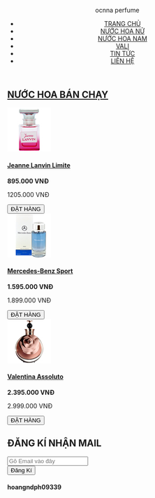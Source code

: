 <!DOCTYPE html>
<html lang="en">

<head>
    <meta charset="UTF-8">
    <meta name="viewport" content="width=device-width, initial-scale=1.0">
    <meta http-equiv="X-UA-Compatible" content="ie=edge">
    <title>NƯỚC HOA NỮ</title>
    <link rel="stylesheet" href="normalize.css">
    <link rel="stylesheet" href="lession_1.css">
</head>

<body>
    <header>
        <div class="head">
            <div class="triangle"></div>
            <p>ocnna perfume</p>
        </div>
        <nav>
            <ul>
                <a href="#"><li>TRANG CHỦ</li></a>
                <a href="#"><li>NƯỚC HOA NỮ</li></a>
                <a href="#"><li>NƯỚC HOA NAM</li></a>
                <a href="#"><li>VALI</li></a>
                <a href="#"><li>TIN TỨC</li></a>
                <a href="#"><li>LIÊN HỆ</li></a>
            </ul>
        </nav>
    </header>
    <div class="grid">
        <article>
            <div class="nh">
                <a href="#"><h1>
                    NƯỚC HOA BÁN CHẠY
                </h1></a>
            </div>
            <div class="produc">
                <form class="orders">
                    <img src="1.jpg" alt="">
                    <a href="#"><h4>Jeanne Lanvin Limite</h4></a>
                    <strong><p class="oldprice">895.000 VNĐ</p></strong>
                    <p class="newprice">1205.000 VNĐ</p>
                    <button id="order">ĐẶT HÀNG</button>
                </form>
                <form class="orders">
                    <img src="2.jpg" alt="">
                    <a href="#"><h4>Mercedes-Benz Sport</h4></a>
                    <strong><p class="oldprice">1.595.000 VNĐ</p></strong>
                    <p class="newprice">1.899.000 VNĐ</p>
                    <button id="order">ĐẶT HÀNG</button>
                </form>
                <form class="orders">
                    <img src="3.jpg" alt="">
                    <a href="#"><h4>Valentina Assoluto</h4></a>
                    <strong><p class="oldprice">2.395.000 VNĐ</p></strong>
                    <p class="newprice">2.999.000 VNĐ</p>
                    <button id="order">ĐẶT HÀNG</button>
                </form>
            </div>
        </article>
        <aside>
            <h2>ĐĂNG KÍ NHẬN MAIL</h2>
            <form action="" class="regist">
                <input type="text" id="txtRegist" required placeholder="Gõ Email vào đây">
                <div class="btnRegist"><input type="submit" id="btnRegist" value="Đăng Kí"></div>
            </form>
        </aside>
    </div>
    <footer>
        <h4>hoangndph09339</h4>
    </footer>
</body>
</html>
